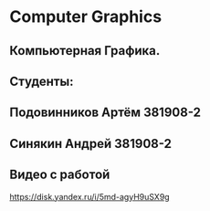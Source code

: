 # Computer Graphics
## Компьютерная Графика.
## Студенты: 
## Подовинников Артём 381908-2
## Синякин Андрей 381908-2
## Видео с работой
https://disk.yandex.ru/i/5md-agyH9uSX9g
